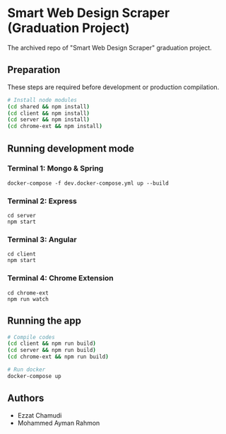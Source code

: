 # Smart Web Design Scraper (Graduation Project)

The archived repo of "Smart Web Design Scraper" graduation project.

## Preparation

These steps are required before development or production compilation.

```sh
# Install node modules
(cd shared && npm install)
(cd client && npm install)
(cd server && npm install)
(cd chrome-ext && npm install)
```

## Running development mode

### Terminal 1: Mongo & Spring
```
docker-compose -f dev.docker-compose.yml up --build
```

### Terminal 2: Express
```
cd server
npm start
```

### Terminal 3: Angular
```
cd client
npm start
```

### Terminal 4: Chrome Extension
```
cd chrome-ext
npm run watch
```

## Running the app

```sh
# Compile codes
(cd client && npm run build)
(cd server && npm run build)
(cd chrome-ext && npm run build)

# Run docker
docker-compose up
```

## Authors
- Ezzat Chamudi
- Mohammed Ayman Rahmon
